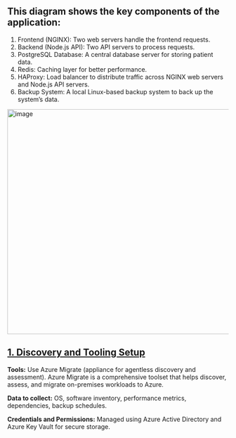 ## This diagram shows the key components of the application:
1. Frontend (NGINX): Two web servers handle the frontend requests.
2. Backend (Node.js API): Two API servers to process requests.
3. PostgreSQL Database: A central database server for storing patient data.
4. Redis: Caching layer for better performance.
5. HAProxy: Load balancer to distribute traffic across NGINX web servers and Node.js API servers.
6. Backup System: A local Linux-based backup system to back up the system’s data.

<img width="512" alt="image" src="https://github.com/user-attachments/assets/ddd9056d-1314-4719-a7f8-f71dd1ad8f31" />

## <ins>1. Discovery and Tooling Setup</ins>

**Tools:**  Use Azure Migrate (appliance for agentless discovery and assessment).
Azure Migrate is a comprehensive toolset that helps discover, assess, and migrate on-premises workloads to Azure.

**Data to collect:**  OS, software inventory, performance metrics, dependencies, backup schedules.

**Credentials and Permissions:**  Managed using Azure Active Directory and Azure Key Vault for secure storage.


